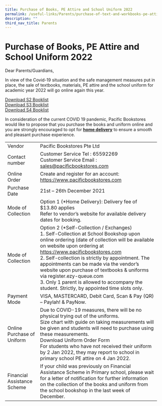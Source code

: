 ```yaml
---
title: Purchase of Books, PE Attire and School Uniform 2022
permalink: /useful-links/Parents/purchase-of-text-and-workbooks-pe-attire-and-school-uniform-2022/
description: ""
third_nav_title: Parents
---
```

# Purchase of Books, PE Attire and School Uniform 2022
Dear Parents/Guardians,

In view of the Covid-19 situation and the safe management measures put in place, the sale of textbooks, materials, PE attire and the school uniform for academic year 2022 will go online again this year.

[Download S2 Booklist](/files/Useful%20Links/TKSS-S2-BOOKLIST.pdf)  
[Download S3 Booklist](/files/Useful%20Links/TKSS-S3-BOOKLIST.pdf)  
[Download S4 Booklist](/files/Useful%20Links/TKSS-S4-BOOKLIST.pdf)

In consideration of the current COVID 19 pandemic, Pacific Bookstores would like to propose that you purchase the books and uniform online and you are strongly encouraged to opt for <b><u>home delivery</u></b> to ensure a smooth and pleasant purchase experience.

|                                 |                               |
|-------------------------------|-----------------------------------------------------------------------------------------------------------------------------------------------------------------------------------------------------------------------------------------------------------------------------------------------------------------------------------------------------------------------------------------------------------------------------------------------------------------------------------------------------|
| Vendor                          | Pacific Bookstores Pte Ltd                    |
| Contact number                  | Customer Service Tel : 65592269<br>Customer Service Email : sales@pacificbookstores.com                                                                      |
| Online Order                    | Create and register for an account: https://www.pacificbookstores.com                                                                                                                                                                                                                                                                                                                                                                                                                                 |
| Purchase Date                   | 21st – 26th December 2021                                                                                                                                                                                                                                                                                                                                                                                                                                                                             |
| Mode of Collection              | Option 1 (*Home Delivery): Delivery fee of $13.80 applies<br>Refer to vendor’s website for available delivery dates for booking.                                                                                                                                                                                                                                                                                                                                                                      |
| Mode of Collection              | Option 2 (*Self-Collection / Exchanges)<br>1.       Self-Collection at School Bookshop upon online ordering (date of collection will be available on website upon ordering at https://www.pacificbookstores.com<br>2.       Self-collection is strictly by appointment. The appointments can be made via the vendor’s website upon purchase of textbooks & uniforms via register.ezy-queue.com<br>3.       Only 1 parent is allowed to accompany the student. Strictly, by appointed time slots only. |
| Payment Mode                    | VISA, MASTERCARD, Debit Card, Scan & Pay (QR) – Paylah! & PayNow.                                                                                                                                                                                                                                                                                                                                                                                                                                     |
| Online Purchase of Uniform<br>  | Due to COVID-19 measures, there will be no physical trying out of the uniforms.<br>Size chart with guide on taking measurements will be given and students will need to purchase using these measurements.<br>Download Uniform Order Form<br>For students who have not received their uniform by 2 Jan 2022, they may report to school in primary school PE attire on 4 Jan 2022.                                                                                                                     |
| Financial Assistance Scheme     | If your child was previously on Financial Assistance Scheme in Primary school, please wait for a letter of notification for further information on the collection of the books and uniform from the school bookshop in the last week of December.                                                                                                                                                                                                                                                     |
